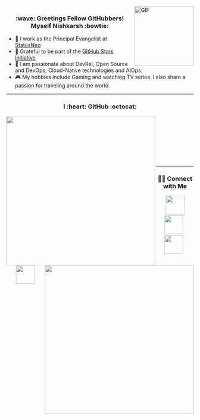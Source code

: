 <img align="right" alt="GIF" height="160px" src="https://media.giphy.com/media/du3J3cXyzhj75IOgvA/giphy.gif" />

<h3 align=center>:wave: Greetings Fellow GitHubbers! Myself Nishkarsh :bowtie:</h3>

- :office: I work as the Principal Evangelist at [StatusNeo](www.statusneo.com) 
- :star2: Grateful to be part of the [GitHub Stars Initiative](https://stars.github.com/)
- :blue_book: I am passionate about DevRel, Open Source and DevOps, Cloud-Native technologies and AIOps.
- :video_game: My hobbies include Gaming and watching TV series. I also share a passion for traveling around the world.

---

<h3 align=center> I :heart: GitHub :octocat: </h3>

<p><img align="left" width=400 src="https://github-readme-stats.vercel.app/api?username=nishkarshraj&count_private=true&theme=dark" /> <img align="right" width=400 src="https://github-readme-streak-stats.herokuapp.com/?user=nishkarshraj&theme=dark" /></p>

<br><br><br><br><br><br><br>

---

<h3 align=center> 🤝🏻 Connect with Me </h3>

<p align="center">
&nbsp; <a href="https://twitter.com/NishkarshRaj1" target="_blank" rel="noopener noreferrer"><img src="https://img.icons8.com/plasticine/100/000000/twitter.png" width="50" /></a>  
&nbsp; <a href="https://www.instagram.com/noicecurse" target="_blank" rel="noopener noreferrer"><img src="https://img.icons8.com/plasticine/100/000000/instagram-new.png" width="50" /></a>  
&nbsp; <a href="https://www.linkedin.com/in/nishkarshraj" target="_blank" rel="noopener noreferrer"><img src="https://img.icons8.com/plasticine/100/000000/linkedin.png" width="50" /></a>
&nbsp; <a href="mailto:nishkarshraj000@gmail.com" target="_blank" rel="noopener noreferrer"><img src="https://img.icons8.com/plasticine/100/000000/gmail.png"  width="50" /></a>
</p>
